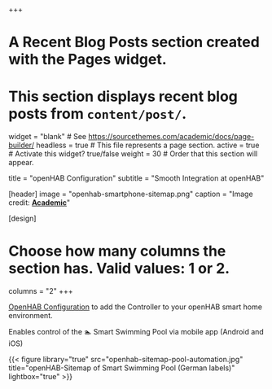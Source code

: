 +++
# A Recent Blog Posts section created with the Pages widget.
# This section displays recent blog posts from `content/post/`.

widget = "blank"  # See https://sourcethemes.com/academic/docs/page-builder/
headless = true  # This file represents a page section.
active = true  # Activate this widget? true/false
weight = 30  # Order that this section will appear.

title = "openHAB Configuration"
subtitle = "Smooth Integration at openHAB"

[header]
  image = "openhab-smartphone-sitemap.png"
  caption = "Image credit: [**Academic**](https://github.com/gcushen/hugo-academic/)"

[design]
  # Choose how many columns the section has. Valid values: 1 or 2.
  columns = "2"
+++



[OpenHAB Configuration](./docs/openhab-config/) to add the Controller to your openHAB smart home environment.

Enables control of the 🏊 Smart Swimming Pool via mobile app (Android and iOS)

{{< figure library="true" src="openhab-sitemap-pool-automation.jpg" title="openHAB-Sitemap of Smart Swimming Pool (German labels)" lightbox="true" >}}
